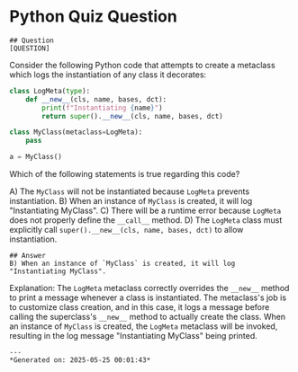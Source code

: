 # Python Quiz Question
    
    ## Question
    [QUESTION]
Consider the following Python code that attempts to create a metaclass which logs the instantiation of any class it decorates:

```python
class LogMeta(type):
    def __new__(cls, name, bases, dct):
        print(f"Instantiating {name}")
        return super().__new__(cls, name, bases, dct)

class MyClass(metaclass=LogMeta):
    pass

a = MyClass()
```

Which of the following statements is true regarding this code?

A) The `MyClass` will not be instantiated because `LogMeta` prevents instantiation.
B) When an instance of `MyClass` is created, it will log "Instantiating MyClass".
C) There will be a runtime error because `LogMeta` does not properly define the `__call__` method.
D) The `LogMeta` class must explicitly call `super().__new__(cls, name, bases, dct)` to allow instantiation.
    
    ## Answer
    B) When an instance of `MyClass` is created, it will log "Instantiating MyClass".

Explanation:
The `LogMeta` metaclass correctly overrides the `__new__` method to print a message whenever a class is instantiated. The metaclass's job is to customize class creation, and in this case, it logs a message before calling the superclass's `__new__` method to actually create the class. When an instance of `MyClass` is created, the `LogMeta` metaclass will be invoked, resulting in the log message "Instantiating MyClass" being printed.
    
    ---
    *Generated on: 2025-05-25 00:01:43*
    